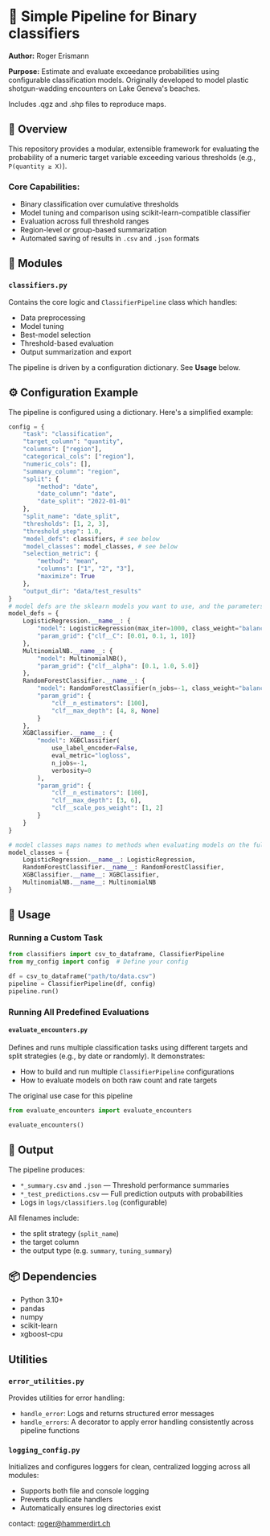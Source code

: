# 🧪 Simple Pipeline for Binary classifiers

**Author:** Roger Erismann

**Purpose:** Estimate and evaluate exceedance probabilities using configurable classification models. Originally developed to model plastic shotgun-wadding encounters on Lake Geneva's beaches.

Includes .qgz and .shp files to reproduce maps.

## 🚀 Overview

This repository provides a modular, extensible framework for evaluating the probability of a numeric target variable exceeding various thresholds (e.g., `P(quantity ≥ X)`).

### Core Capabilities:

* Binary classification over cumulative thresholds
* Model tuning and comparison using scikit-learn-compatible classifier
* Evaluation across full threshold ranges
* Region-level or group-based summarization
* Automated saving of results in `.csv` and `.json` formats

## 📁 Modules

### `classifiers.py`

Contains the core logic and `ClassifierPipeline` class which handles:

* Data preprocessing
* Model tuning
* Best-model selection
* Threshold-based evaluation
* Output summarization and export

The pipeline is driven by a configuration dictionary. See **Usage** below.

## ⚙️ Configuration Example

The pipeline is configured using a dictionary. Here's a simplified example:

```python
config = {
    "task": "classification",
    "target_column": "quantity",
    "columns": ["region"],
    "categorical_cols": ["region"],
    "numeric_cols": [],
    "summary_column": "region",
    "split": {
        "method": "date",
        "date_column": "date",
        "date_split": "2022-01-01"
    },
    "split_name": "date_split",
    "thresholds": [1, 2, 3],
    "threshold_step": 1.0,
    "model_defs": classifiers, # see below
    "model_classes": model_classes, # see below
    "selection_metric": {
        "method": "mean",
        "columns": ["1", "2", "3"],
        "maximize": True
    },
    "output_dir": "data/test_results"
}
# model defs are the sklearn models you want to use, and the parameters you want to try
model_defs = {
    LogisticRegression.__name__: {
        "model": LogisticRegression(max_iter=1000, class_weight="balanced"),
        "param_grid": {"clf__C": [0.01, 0.1, 1, 10]}
    },
    MultinomialNB.__name__: {
        "model": MultinomialNB(),
        "param_grid": {"clf__alpha": [0.1, 1.0, 5.0]}
    },
    RandomForestClassifier.__name__: {
        "model": RandomForestClassifier(n_jobs=-1, class_weight="balanced"),
        "param_grid": {
            "clf__n_estimators": [100],
            "clf__max_depth": [4, 8, None]
        }
    },
    XGBClassifier.__name__: {
        "model": XGBClassifier(
            use_label_encoder=False,
            eval_metric="logloss",
            n_jobs=-1,
            verbosity=0
        ),
        "param_grid": {
            "clf__n_estimators": [100],
            "clf__max_depth": [3, 6],
            "clf__scale_pos_weight": [1, 2]
        }
    }
}

# model classes maps names to methods when evaluating models on the full grid
model_classes = {
    LogisticRegression.__name__: LogisticRegression,
    RandomForestClassifier.__name__: RandomForestClassifier,
    XGBClassifier.__name__: XGBClassifier,
    MultinomialNB.__name__: MultinomialNB
}
```



## 💠 Usage

### Running a Custom Task

```python
from classifiers import csv_to_dataframe, ClassifierPipeline
from my_config import config  # Define your config

df = csv_to_dataframe("path/to/data.csv")
pipeline = ClassifierPipeline(df, config)
pipeline.run()
```
### Running All Predefined Evaluations

#### `evaluate_encounters.py`

Defines and runs multiple classification tasks using different targets and split strategies (e.g., by date or randomly). It demonstrates:

* How to build and run multiple `ClassifierPipeline` configurations
* How to evaluate models on both raw count and rate targets

The original use case for this pipeline

```python
from evaluate_encounters import evaluate_encounters

evaluate_encounters()
```

## 📄 Output

The pipeline produces:

* `*_summary.csv` and `.json` — Threshold performance summaries
* `*_test_predictions.csv` — Full prediction outputs with probabilities
* Logs in `logs/classifiers.log` (configurable)

All filenames include:

* the split strategy (`split_name`)
* the target column
* the output type (e.g. `summary`, `tuning_summary`)

## 📦 Dependencies

* Python 3.10+
* pandas
* numpy
* scikit-learn
* xgboost-cpu

## Utilities

### `error_utilities.py`

Provides utilities for error handling:

* `handle_error`: Logs and returns structured error messages
* `handle_errors`: A decorator to apply error handling consistently across pipeline functions

### `logging_config.py`

Initializes and configures loggers for clean, centralized logging across all modules:

* Supports both file and console logging
* Prevents duplicate handlers
* Automatically ensures log directories exist

contact: roger@hammerdirt.ch
